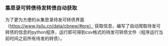 ### 集思录可转债待发转债自动获取

为了更为方便的从集思录待发可转债界面（https://www.jisilu.cn/data/cbnew/#pre）
获取信息，编写了自动爬取待发可转债的信息的python程序，运行即可得到csv格式的待发可转债文件（程序运行当前时间之前所有待发的转债）。